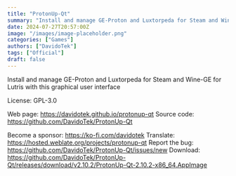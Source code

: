 ```yaml
---
title: "ProtonUp-Qt"
summary: "Install and manage GE-Proton and Luxtorpeda for Steam and Wine-GE for Lutris with this graphical user interface"
date: 2024-07-27T20:57:00Z
image: "/images/image-placeholder.png"
categories: ["Games"]
authors: ["DavidoTek"]
tags: ["Official"]
draft: false
---
```


Install and manage GE-Proton and Luxtorpeda for Steam and Wine-GE for Lutris with this graphical user interface

License: GPL-3.0

Web page: <https://davidotek.github.io/protonup-qt>
Source code: <https://github.com/DavidoTek/ProtonUp-Qt>

Become a sponsor: <https://ko-fi.com/davidotek>
Translate: <https://hosted.weblate.org/projects/protonup-qt>
Report the bug: <https://github.com/DavidoTek/ProtonUp-Qt/issues/new>
Download: <https://github.com/DavidoTek/ProtonUp-Qt/releases/download/v2.10.2/ProtonUp-Qt-2.10.2-x86_64.AppImage>
